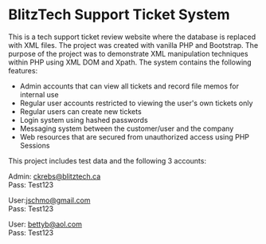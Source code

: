 # BlitzTech Support Ticket System

This is a tech support ticket review website where the database is replaced with XML files. The project was created with vanilla PHP and Bootstrap. The purpose of the project was to demonstrate XML manipulation techniques within PHP using XML DOM and Xpath. The system contains the following features:

- Admin accounts that can view all tickets and record file memos for internal use
- Regular user accounts restricted to viewing the user's own tickets only
- Regular users can create new tickets
- Login system using hashed passwords
- Messaging system between the customer/user and the company
- Web resources that are secured from unauthorized access using PHP Sessions

This project includes test data and the following 3 accounts:

Admin: ckrebs@blitztech.ca</br>
Pass: Test123

User:jschmo@gmail.com</br>
Pass: Test123

User: bettyb@aol.com</br>
Pass: Test123
